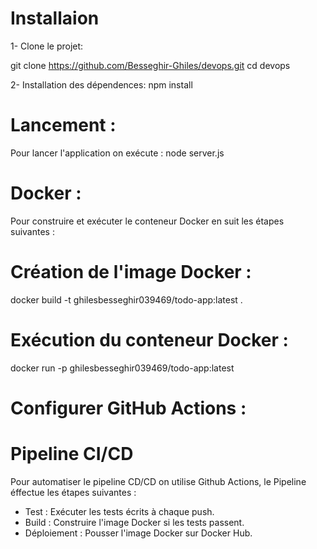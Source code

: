# Installaion 

1- Clone le projet:

  git clone https://github.com/Besseghir-Ghiles/devops.git
  cd devops

2- Installation des dépendences:
  npm install 

# Lancement :

Pour lancer l'application on exécute :
  node server.js

# Docker :
Pour construire et exécuter le conteneur Docker en suit les étapes suivantes :

# Création de l'image Docker :
  docker build -t ghilesbesseghir039469/todo-app:latest .

# Exécution du conteneur Docker :
  docker run -p ghilesbesseghir039469/todo-app:latest

# Configurer GitHub Actions :
# Pipeline CI/CD
Pour automatiser le pipeline CD/CD on utilise Github Actions, le Pipeline éffectue les étapes suivantes : 
  * Test : Exécuter les tests écrits à chaque push.
  * Build : Construire l'image Docker si les tests passent.
  * Déploiement : Pousser l'image Docker sur Docker Hub.

  


